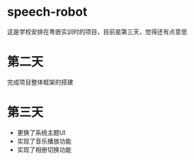 # speech-robot

这是学校安排在粤嵌实训时的项目，目前是第三天，觉得还有点意思

# 第二天

完成项目整体框架的搭建

# 第三天

+ 更换了系统主题UI
+ 实现了音乐播放功能
+ 实现了相册切换功能

